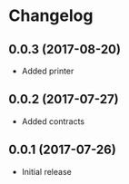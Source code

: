 # Changelog
## 0.0.3 (2017-08-20)
- Added printer


## 0.0.2 (2017-07-27)
- Added contracts


## 0.0.1 (2017-07-26)
- Initial release
